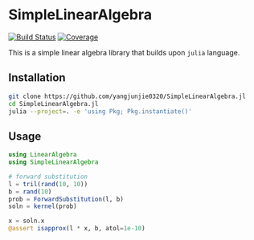 # SimpleLinearAlgebra

[![Build Status](https://github.com/yangjunjie0320/SimpleLinearAlgebra.jl/actions/workflows/CI.yml/badge.svg?branch=main)](https://github.com/yangjunjie0320/SimpleLinearAlgebra.jl/actions/workflows/CI.yml?query=branch%3Amain)
[![Coverage](https://codecov.io/gh/yangjunjie0320/SimpleLinearAlgebra.jl/branch/main/graph/badge.svg)](https://codecov.io/gh/yangjunjie0320/SimpleLinearAlgebra.jl)

This is a simple linear algebra library that builds upon `julia` language.

## Installation

```bash
git clone https://github.com/yangjunjie0320/SimpleLinearAlgebra.jl
cd SimpleLinearAlgebra.jl
julia --project=. -e 'using Pkg; Pkg.instantiate()'
```

## Usage

```julia
using LinearAlgebra
using SimpleLinearAlgebra

# forward substitution
l = tril(rand(10, 10))
b = rand(10)
prob = ForwardSubstitution(l, b)
soln = kernel(prob)

x = soln.x
@assert isapprox(l * x, b, atol=1e-10)
```

